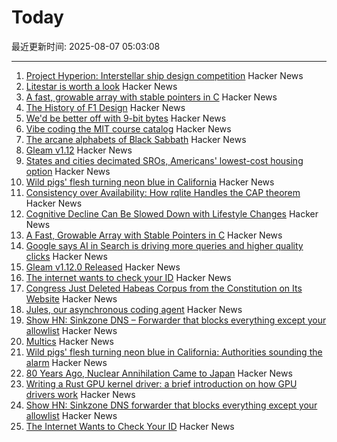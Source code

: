 # Today

最近更新时间: 2025-08-07 05:03:08

--- 
1. [Project Hyperion: Interstellar ship design competition](https://www.projecthyperion.org) Hacker News
2. [Litestar is worth a look](https://www.b-list.org/weblog/2025/aug/06/litestar/) Hacker News
3. [A fast, growable array with stable pointers in C](https://danielchasehooper.com/posts/segment_array/) Hacker News
4. [The History of F1 Design](https://www.espn.com/espn/feature/story/_/id/43832710/how-f1-evolved-1950-where-headed-2026) Hacker News
5. [We'd be better off with 9-bit bytes](https://pavpanchekha.com/blog/9bit.html) Hacker News
6. [Vibe coding the MIT course catalog](https://stackdiver.com/posts/vibe-coding-the-mit-course-catalog/) Hacker News
7. [The arcane alphabets of Black Sabbath](https://fontsinuse.com/uses/35835/the-arcane-alphabets-of-black-sabbath) Hacker News
8. [Gleam v1.12](https://github.com/gleam-lang/gleam/blob/main/changelog/v1.12.md) Hacker News
9. [States and cities decimated SROs, Americans' lowest-cost housing option](https://www.pew.org/en/research-and-analysis/issue-briefs/2025/07/how-states-and-cities-decimated-americans-lowest-cost-housing-option) Hacker News
10. [Wild pigs' flesh turning neon blue in California](https://phys.org/news/2025-08-wild-pigs-flesh-neon-blue.html) Hacker News
11. [Consistency over Availability: How rqlite Handles the CAP theorem](https://philipotoole.com/consistency-over-availability-how-rqlite-handles-the-cap-theorem/) Hacker News
12. [Cognitive Decline Can Be Slowed Down with Lifestyle Changes](https://www.smithsonianmag.com/smart-news/cognitive-decline-can-be-slowed-down-with-lifestyle-changes-from-diet-to-exercise-and-social-time-new-study-suggests-180987077/) Hacker News
13. [A Fast, Growable Array with Stable Pointers in C](https://danielchasehooper.com/posts/segment_array/) Hacker News
14. [Google says AI in Search is driving more queries and higher quality clicks](https://blog.google/products/search/ai-search-driving-more-queries-higher-quality-clicks/) Hacker News
15. [Gleam v1.12.0 Released](https://github.com/gleam-lang/gleam/blob/main/changelog/v1.12.md) Hacker News
16. [The internet wants to check your ID](https://www.newyorker.com/culture/infinite-scroll/the-internet-wants-to-check-your-id) Hacker News
17. [Congress Just Deleted Habeas Corpus from the Constitution on Its Website](https://abovethelaw.com/2025/08/congress-just-deleted-habeas-corpus-from-the-constitution-on-its-website/) Hacker News
18. [Jules, our asynchronous coding agent](https://blog.google/technology/google-labs/jules-now-available/) Hacker News
19. [Show HN: Sinkzone DNS – Forwarder that blocks everything except your allowlist](https://github.com/berbyte/sinkzone) Hacker News
20. [Multics](https://www.multicians.org/multics.html) Hacker News
21. [Wild pigs' flesh turning neon blue in California: Authorities sounding the alarm](https://phys.org/news/2025-08-wild-pigs-flesh-neon-blue.html) Hacker News
22. [80 Years Ago, Nuclear Annihilation Came to Japan](https://www.nytimes.com/2025/08/05/world/asia/hiroshima-nagasaki-japan-nuclear-photos.html) Hacker News
23. [Writing a Rust GPU kernel driver: a brief introduction on how GPU drivers work](https://www.collabora.com/news-and-blog/blog/2025/08/06/writing-a-rust-gpu-kernel-driver-a-brief-introduction-on-how-gpu-drivers-work/) Hacker News
24. [Show HN: Sinkzone DNS forwarder that blocks everything except your allowlist](https://github.com/berbyte/sinkzone) Hacker News
25. [The Internet Wants to Check Your ID](https://www.newyorker.com/culture/infinite-scroll/the-internet-wants-to-check-your-id) Hacker News
